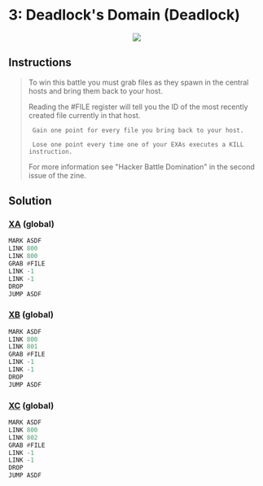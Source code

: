 # 3: Deadlock's Domain (Deadlock)

<div align="center"><img src="EXAPUNKS - King's Ransom Online (335, 38, 25, 2023-05-19-15-21-09).gif" /></div>

## Instructions
> To win this battle you must grab files as they spawn in the central hosts and bring them back to your host. 
> 
> Reading the #FILE register will tell you the ID of the most recently created file currently in that host.
> 
>      Gain one point for every file you bring back to your host.
> 
>      Lose one point every time one of your EXAs executes a KILL instruction.
> 
> For more information see "Hacker Battle Domination" in the second issue of the zine.

## Solution

### [XA](XA.exa) (global)
```asm
MARK ASDF
LINK 800
LINK 800
GRAB #FILE
LINK -1
LINK -1
DROP
JUMP ASDF
```

### [XB](XB.exa) (global)
```asm
MARK ASDF
LINK 800
LINK 801
GRAB #FILE
LINK -1
LINK -1
DROP
JUMP ASDF
```

### [XC](XC.exa) (global)
```asm
MARK ASDF
LINK 800
LINK 802
GRAB #FILE
LINK -1
LINK -1
DROP
JUMP ASDF
```

